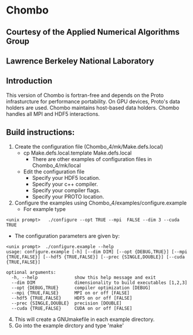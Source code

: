 # Chombo
## Courtesy of the Applied Numerical Algorithms Group
## Lawrence Berkeley National Laboratory

## Introduction
This version of Chombo is fortran-free and depends on the Proto infrasturcture  for performance portability.
On GPU devices, Proto's data holders are used.  Chombo maintains host-based data holders.   Chombo 
handles all MPI and HDF5 interactions.

## Build instructions:
1. Create the configuration file (Chombo_4/mk/Make.defs.local)
   - cp Make.defs.local.template Make.defs.local
     - There are other examples of configuration files in Chombo_4/mk/local
   - Edit the configuration file 
     - Specify your HDF5 location.
     - Specify your c++ compiler.
     - Specify your compiler flags.
     - Specify your PROTO location.
3. Configure the examples using Chombo_4/examples/configure.example
   - For example type 

```
<unix prompt>   ./configure --opt TRUE --mpi  FALSE --dim 3 --cuda TRUE 
```

   - The configuration parameters are given by:
```
<unix prompt>  ./configure.example --help
usage: configure.example [-h] [--dim DIM] [--opt {DEBUG,TRUE}] [--mpi {TRUE,FALSE}] [--hdf5 {TRUE,FALSE}] [--prec {SINGLE,DOUBLE}] [--cuda {TRUE,FALSE}]

optional arguments:
  -h, --help              show this help message and exit
  --dim DIM               dimensionality to build executables [1,2,3]
  --opt {DEBUG,TRUE}      compiler optimization [DEBUG]
  --mpi {TRUE,FALSE}      MPI on or off [FALSE]
  --hdf5 {TRUE,FALSE}     HDF5 on or off [FALSE]
  --prec {SINGLE,DOUBLE}  precision [DOUBLE]
  --cuda {TRUE,FALSE}     CUDA on or off [FALSE]
```
4.  This will create a GNUmakefile in each example directory.
5.  Go into the example dirctory and type 'make'
